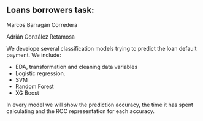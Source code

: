 ## Loans borrowers task: 

Marcos Barragán Corredera

Adrián González Retamosa

We develope several classification models trying to predict the loan default payment. We include: 

- EDA, transformation and cleaning data variables
- Logistic regression.
- SVM
- Random Forest
- XG Boost

In every model we will show the prediction accuracy, the time it has spent calculating and the ROC representation for each accuracy. 

